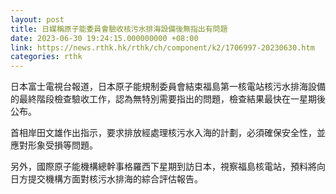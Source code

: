 ```yaml
---
layout: post
title: 日媒稱原子能委員會驗收核污水排海設備後無指出有問題
date: 2023-06-30 19:24:15.000000000 +08:00
link: https://news.rthk.hk/rthk/ch/component/k2/1706997-20230630.htm
categories: rthk
---
```


日本富士電視台報道，日本原子能規制委員會結束福島第一核電站核污水排海設備的最終階段檢查驗收工作，認為無特別需要指出的問題，檢查結果最快在一星期後公布。

首相岸田文雄作出指示，要求排放經處理核污水入海的計劃，必須確保安全性，並應對形象受損等問題。

另外，國際原子能機構總幹事格羅西下星期到訪日本，視察福島核電站，預料將向日方提交機構方面對核污水排海的綜合評估報告。
